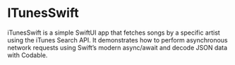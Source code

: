 # ITunesSwift
iTunesSwift is a simple SwiftUI app that fetches songs by a specific artist using the iTunes Search API. It demonstrates how to perform asynchronous network requests using Swift’s modern async/await and decode JSON data with Codable.
